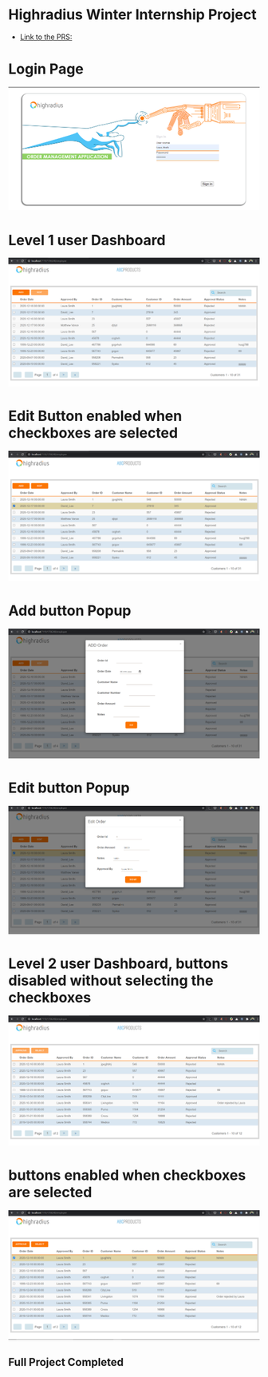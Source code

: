 # Highradius Winter Internship  Project

- [Link to the PRS:][PRS]

# Login Page
![alt text](https://raw.githubusercontent.com/pushkar02-op/Mytaskimages/master/HighradiusRepoImages/LoginPage.png)
# Level 1 user Dashboard
![alt text](https://raw.githubusercontent.com/pushkar02-op/Mytaskimages/master/HighradiusRepoImages/Dashboard1.png)
# Edit Button enabled when checkboxes are selected
![alt text](https://raw.githubusercontent.com/pushkar02-op/Mytaskimages/master/HighradiusRepoImages/Dashboard2.png)
# Add button Popup
![alt text](https://raw.githubusercontent.com/pushkar02-op/Mytaskimages/master/HighradiusRepoImages/Popup1.png)
# Edit button Popup
![alt text](https://raw.githubusercontent.com/pushkar02-op/Mytaskimages/master/HighradiusRepoImages/popup2.png)
# Level 2 user Dashboard, buttons disabled without selecting the checkboxes
![alt text](https://raw.githubusercontent.com/pushkar02-op/Mytaskimages/master/HighradiusRepoImages/Approve.png)
# buttons enabled when checkboxes are selected
![alt text](https://raw.githubusercontent.com/pushkar02-op/Mytaskimages/master/HighradiusRepoImages/approve1.png)


Full Project Completed 
---

[PRS]:https://github.com/pushkar02-op/Mytaskimages/blob/master/HighradiusRepoImages/HighRadius%20Tech%20Track%20Winter%20Internship%20PRS.pdf
